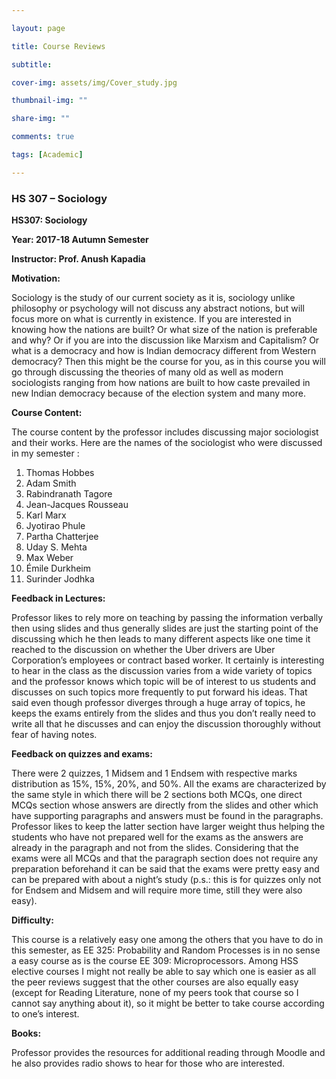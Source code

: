 ```yaml
---

layout: page

title: Course Reviews

subtitle:

cover-img: assets/img/Cover_study.jpg

thumbnail-img: ""

share-img: ""

comments: true

tags: [Academic]

---
```

### HS 307 – Sociology

**HS307: Sociology**

**Year: 2017-18 Autumn Semester**

**Instructor: Prof. Anush Kapadia**  

**Motivation:**

Sociology is the study of our current society as it is, sociology unlike philosophy or psychology will not discuss any abstract notions, but will focus more on what is currently in existence. If you are interested in knowing how the nations are built? Or what size of the nation is preferable and why? Or if you are into the discussion like Marxism and Capitalism? Or what is a democracy and how is Indian democracy different from Western democracy? Then this might be the course for you, as in this course you will go through discussing the theories of many old as well as modern sociologists ranging from how nations are built to how caste prevailed in new Indian democracy because of the election system and many more.  

**Course Content:**

The course content by the professor includes discussing major sociologist and their works. Here are the names of the sociologist who were discussed in my semester :

1.  Thomas Hobbes
2.  Adam Smith
3.  Rabindranath Tagore
4.  Jean-Jacques Rousseau
5.  Karl Marx
6.  Jyotirao Phule
7.  Partha Chatterjee
8.  Uday S. Mehta
9.  Max Weber
10.  Émile Durkheim
11.  Surinder Jodhka

**Feedback in Lectures:**

Professor likes to rely more on teaching by passing the information verbally then using slides and thus generally slides are just the starting point of the discussing which he then leads to many different aspects like one time it reached to the discussion on whether the Uber drivers are Uber Corporation’s employees or contract based worker. It certainly is interesting to hear in the class as the discussion varies from a wide variety of topics and the professor knows which topic will be of interest to us students and discusses on such topics more frequently to put forward his ideas. That said even though professor diverges through a huge array of topics, he keeps the exams entirely from the slides and thus you don’t really need to write all that he discusses and can enjoy the discussion thoroughly without fear of having notes.  

**Feedback on quizzes and exams:**

There were 2 quizzes, 1 Midsem and 1 Endsem with respective marks distribution as 15%, 15%, 20%, and 50%. All the exams are characterized by the same style in which there will be 2 sections both MCQs, one direct MCQs section whose answers are directly from the slides and other which have supporting paragraphs and answers must be found in the paragraphs. Professor likes to keep the latter section have larger weight thus helping the students who have not prepared well for the exams as the answers are already in the paragraph and not from the slides. Considering that the exams were all MCQs and that the paragraph section does not require any preparation beforehand it can be said that the exams were pretty easy and can be prepared with about a night’s study (p.s.: this is for quizzes only not for Endsem and Midsem and will require more time, still they were also easy).  

**Difficulty:**

This course is a relatively easy one among the others that you have to do in this semester, as EE 325: Probability and Random Processes is in no sense a easy course as is the course EE 309: Microprocessors. Among HSS elective courses I might not really be able to say which one is easier as all the peer reviews suggest that the other courses are also equally easy (except for Reading Literature, none of my peers took that course so I cannot say anything about it), so it might be better to take course according to one’s interest.  

**Books:**

Professor provides the resources for additional reading through Moodle and he also provides radio shows to hear for those who are interested.